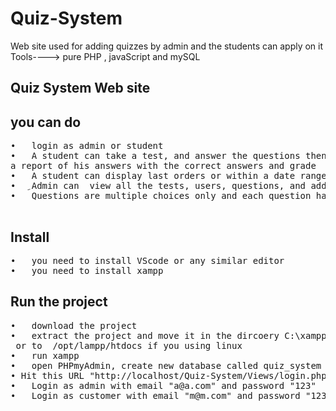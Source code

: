 # Quiz-System

Web site used for adding quizzes by admin and the students can apply on it
Tools----> pure PHP , javaScript and mySQL

<h2>Quiz System Web site</h2>
<h2>you can do</h2>
<pre>
•	login as admin or student 
•	A student can take a test, and answer the questions then review 
a report of his answers with the correct answers and grade
•	A student can display last orders or within a date range
•	ِAdmin can  view all the tests, users, questions, and add, edit or delete these items
•	Questions are multiple choices only and each question have a 4 choices and one correct answer

</pre>

<h2>Install</h2>
<pre>
•	you need to install VScode or any similar editor
•	you need to install xampp
</pre>
<h2>Run the project</h2>
<pre>
•	download the project
•	extract the project and move it in the dircoery C:\xampp\htdocs if you are Window system 
 or to  /opt/lampp/htdocs if you using linux
•	run xampp
•	open PHPmyAdmin, create new database called quiz_system and import quiz_system.sql 
• Hit this URL "http://localhost/Quiz-System/Views/login.php"
•	Login as admin with email "a@a.com" and password "123"
•	Login as customer with email "m@m.com" and password "123" or create account 

</pre>


